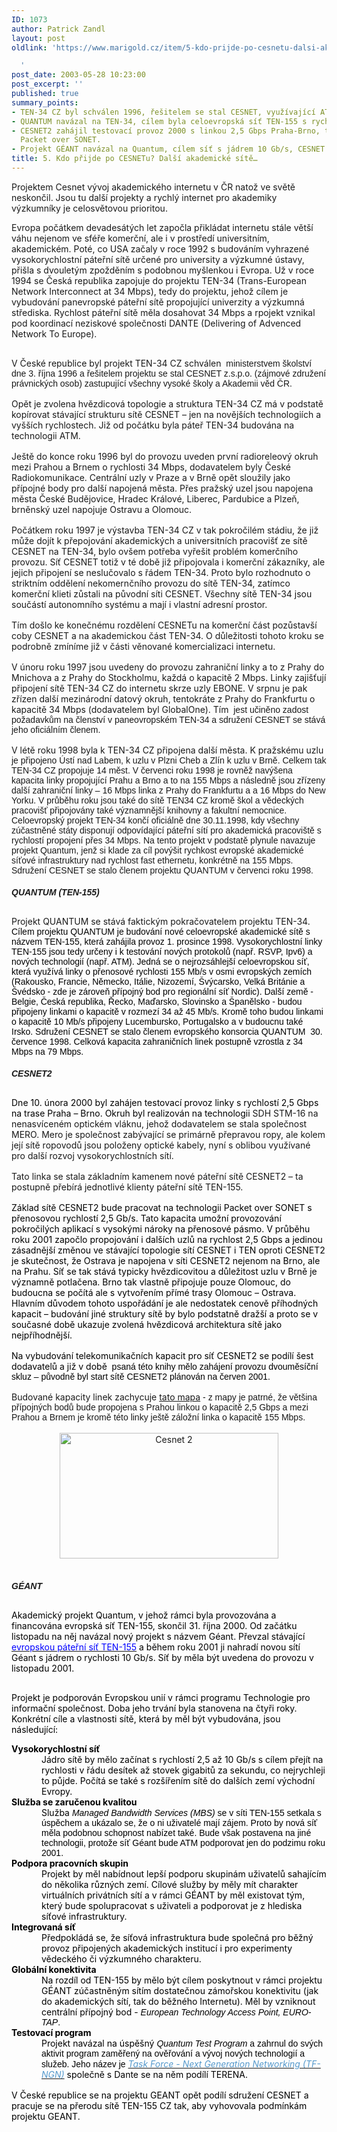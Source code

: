 ```yaml
---
ID: 1073
author: Patrick Zandl
layout: post
oldlink: 'https://www.marigold.cz/item/5-kdo-prijde-po-cesnetu-dalsi-akademicke-site

  '
post_date: 2003-05-28 10:23:00
post_excerpt: ''
published: true
summary_points:
- TEN-34 CZ byl schválen 1996, řešitelem se stal CESNET, využívající ATM technologii.
- QUANTUM navázal na TEN-34, cílem byla celoevropská síť TEN-155 s rychlostí 155 Mb/s.
- CESNET2 zahájil testovací provoz 2000 s linkou 2,5 Gbps Praha-Brno, technologie
  Packet over SONET.
- Projekt GÉANT navázal na Quantum, cílem síť s jádrem 10 Gb/s, CESNET se podílí.
title: 5. Kdo přijde po CESNETu? Další akademické sítě…
---
```


Projektem Cesnet vývoj akademického internetu v ČR natož ve světě neskončil. Jsou tu další projekty a rychlý internet pro akademiky výzkumníky je celosvětovou prioritou.<!--more--><P style="MARGIN: 0cm 0cm 0pt"><SPAN>Evropa počátkem devadesátých let započla přikládat internetu stále větší váhu nejenom ve sféře komerční, ale i v prostředí universitním, akademickém. Poté, co USA začaly v roce 1992 s budováním vyhrazené vysokorychlostní páteřní sítě určené pro university a výzkumné ústavy, přišla s dvouletým zpožděním s podobnou myšlenkou i Evropa. Už v roce 1994 se Česká republika zapojuje do projektu TEN-34 (Trans-European Network Interconnect at 34 Mbps), tedy do projektu, jehož cílem je vybudování panevropské páteřní sítě propojující univerzity a výzkumná střediska. Rychlost páteřní sítě měla dosahovat 34 Mbps a rpojekt vznikal pod koordinací neziskové společnosti DANTE (Delivering of Advenced Network To Europe). </SPAN></p>

<P style="MARGIN: 0cm 0cm 0pt"><SPAN><FONT face=Arial>&#160;</FONT></SPAN></p>

<P style="MARGIN: 0cm 0cm 0pt"><SPAN>V České republice byl projekt TEN-34 CZ schválen<FONT face=Arial><SPAN>&#160; </SPAN>ministerstvem školství dne 3. října 1996 a řešitelem projektu se stal CESNET z.s.p.o. (zájmové združení právnických osob) zastupující všechny vysoké školy a Akademii věd ČR.</FONT></SPAN></p>

<P style="MARGIN: 0cm 0cm 0pt"><SPAN><FONT face=Arial>&#160;</FONT></SPAN></p>

<P style="MARGIN: 0cm 0cm 0pt"><SPAN>Opět je zvolena hvězdicová topologie a struktura TEN-34 CZ má v podstatě kopírovat stávající strukturu sítě CESNET &#8211; jen na novějších technologiích a vyšších rychlostech. Již od počátku byla páteř TEN-34 budována na technologii ATM. </SPAN></p>

<P style="MARGIN: 0cm 0cm 0pt"><SPAN><FONT face=Arial>&#160;</FONT></SPAN></p>

<P style="MARGIN: 0cm 0cm 0pt"><SPAN>Ještě do konce roku 1996 byl do provozu uveden první radioreleový okruh mezi Prahou a Brnem o rychlosti 34 Mbps, dodavatelem byly České Radiokomunikace. Centrální uzly v Praze a v Brně opět sloužily jako přípojné body pro další napojená města. Přes pražský uzel jsou napojena města České Budějovice, Hradec Králové, Liberec, Pardubice a Plzeň, brněnský uzel napojuje Ostravu a Olomouc. </SPAN></p>

<P style="MARGIN: 0cm 0cm 0pt"><SPAN><FONT face=Arial>&#160;</FONT></SPAN></p>

<P style="MARGIN: 0cm 0cm 0pt"><SPAN>Počátkem roku 1997 je výstavba TEN-34 CZ v tak pokročilém stádiu, že již může dojít k přepojování akademických a universitních pracovišť ze sítě CESNET na TEN-34, bylo ovšem potřeba vyřešit problém komerčního provozu. Síť CESNET totiž v té době již připojovala i komerční zákazníky, ale jejich připojení se neslučovalo s řádem TEN-34. Proto bylo rozhodnuto o striktním oddělení nekomernčního provozu do sítě TEN-34, zatímco komerční klieti zůstali na původní síti CESNET. Všechny sítě TEN-34 jsou součástí autonomního systému a mají i vlastní adresní prostor. </SPAN></p>

<P style="MARGIN: 0cm 0cm 0pt"><SPAN><FONT face=Arial>&#160;</FONT></SPAN></p>

<P style="MARGIN: 0cm 0cm 0pt"><SPAN>Tím došlo ke konečnému rozdělení CESNETu na komerční část pozůstavší coby CESNET a na akademickou část TEN-34. O důležitosti tohoto kroku se podrobně zmíníme již v části věnované komercializaci internetu.</SPAN></p>

<P style="MARGIN: 0cm 0cm 0pt"><SPAN><FONT face=Arial>&#160;</FONT></SPAN></p>

<P style="MARGIN: 0cm 0cm 0pt"><SPAN>V únoru roku 1997 jsou uvedeny do provozu zahraniční linky a to z Prahy do Mnichova a z Prahy do Stockholmu, každá o kapacitě 2 Mbps. Linky zajišťují připojení sítě TEN-34 CZ do internetu skrze uzly EBONE. V srpnu je pak zřízen další mezinárodní datový okruh, tentokráte z Prahy do Frankfurtu o kapacitě 34 Mbps (dodavatelem byl GlobalOne). Tím<FONT face=Arial><SPAN>&#160; </SPAN>jest učiněno zadost požadavkům na členství v paneovropském TEN-34 a sdružení CESNET se stává jeho oficiálním členem. </FONT></SPAN></p>

<P style="MARGIN: 0cm 0cm 0pt"><SPAN><FONT face=Arial>&#160;</FONT></SPAN></p>

<P style="MARGIN: 0cm 0cm 0pt"><SPAN>V létě roku 1998 byla k TEN-34 CZ připojena další města. K pražskému uzlu<FONT face=Arial><SPAN>&#160; </SPAN>je připojeno Ústí nad Labem, k uzlu v Plzni Cheb a Zlín k uzlu v Brně. Celkem tak TEN-34 CZ propojuje 14 měst. V červenci roku 1998 je rovněž navýšena kapacita linky propojující Prahu a Brno a to na 155 Mbps a následně jsou zřízeny další zahraniční linky &#8211; 16 Mbps linka z Prahy do Frankfurtu a a 16 Mbps do New Yorku. V průběhu roku jsou také do sítě TEN34 CZ kromě škol a vědeckých pracovišť připojovány také významnější knihovny a fakultní nemocnice. Celoevropský projekt TEN-34 končí oficiálně dne 30.11.1998, kdy všechny zúčastněné státy disponují odpovídající páteřní sítí pro akademická pracoviště s rychlostí propojení přes 34 Mbps. Na tento projekt v podstatě plynule navazuje projekt Quantum, jenž si klade za cíl povýšit rychkost evropské akademické síťové infrastruktury nad rychlost fast ethernetu, konkrétně na 155 Mbps. Sdružení CESNET se stalo členem projektu QUANTUM v červenci roku 1998.</FONT></SPAN></p>

<P style="MARGIN: 0cm 0cm 0pt"><SPAN><FONT face=Arial></FONT></SPAN></p>
<H style="MARGIN: 12pt 0cm 3pt"><A name=_Toc665213></A><A name=_Toc526474290></A><SPAN><EM><FONT face=Arial>
<H4><SPAN><EM><FONT face=Arial>QUANTUM (TEN-155)</FONT></EM></SPAN> </H4></FONT></EM></SPAN>
<H2></H2>
<P style="MARGIN: 0cm 0cm 0pt"><SPAN>Projekt QUANTUM se stává faktickým pokračovatelem projektu TEN-34. <SPAN style="COLOR: black"><FONT face=Arial>Cílem projektu QUANTUM je budování nové celoevropské akademické sítě s názvem TEN-155, která zahájila provoz 1. prosince 1998. Vysokorychlostní linky TEN-155 jsou tedy určeny i k testování nových protokolů (např. RSVP, Ipv6) a nových technologií (např. ATM). Jedná se o nejrozsáhlejší celoevropskou síť, která využívá linky o přenosové rychlosti 155 Mb/s v osmi evropských zemích (Rakousko, Francie, Německo, Itálie, Nizozemí, Švýcarsko, Velká Británie a Švédsko - zde je zároveň přípojný bod pro regionální síť Nordic). Další země - Belgie, Česká republika, Řecko, Maďarsko, Slovinsko a Španělsko - budou připojeny linkami o kapacitě v rozmezí 34 až 45 Mb/s. Kromě toho budou linkami o kapacitě 10 Mb/s připojeny Lucembursko, Portugalsko a v budoucnu také Irsko. Sdružení CESNET se stalo členem evropského konsorcia QUANTUM<SPAN>&#160; </SPAN>30. července 1998. Celková kapacita zahraničních linek postupně vzrostla z 34 Mbps na 79 Mbps. </FONT></SPAN></SPAN></p>

<P style="MARGIN: 0cm 0cm 0pt"><SPAN style="COLOR: black"><FONT face=Arial></FONT></SPAN></p>
<H style="MARGIN: 12pt 0cm 3pt"><A name=_Toc665214></A><A name=_Toc526474291></A><SPAN><EM><FONT face=Arial>
<H4><SPAN><EM><FONT face=Arial>CESNET2</FONT></EM></SPAN> </H4></FONT></EM></SPAN>
<H2></H2>
<P style="MARGIN: 0cm 0cm 0pt"><SPAN style="COLOR: black">Dne 10. února 2000 byl zahájen testovací provoz linky s rychlostí 2,5 Gbps na trase Praha &#8211; Brno. Okruh byl realizován na technologii </SPAN><SPAN>SDH STM-16 na nenasvíceném optickém vláknu, jehož dodavatelem se stala společnost MERO. Mero je společnost zabývající se primárně přepravou ropy, ale kolem její sítě ropovodů jsou položeny optické kabely, nyní s oblibou využívané pro další rozvoj vysokorychlostních sítí. </SPAN></p>

<P style="MARGIN: 0cm 0cm 0pt"><SPAN><FONT face=Arial>&#160;</FONT></SPAN></p>

<P style="MARGIN: 0cm 0cm 0pt"><SPAN>Tato linka se stala základním kamenem nové páteřní sítě CESNET2 &#8211; ta postupně přebírá jednotlivé klienty páteřní sítě TEN-155. </SPAN></p>

<P style="MARGIN: 0cm 0cm 0pt"><SPAN><FONT face=Arial>&#160;</FONT></SPAN></p>

<P style="MARGIN: 0cm 0cm 0pt"><SPAN style="COLOR: black">Základ sítě CESNET2 bude pracovat na technologii Packet over SONET s přenosovou rychlostí 2,5 Gb/s. Tato kapacita umožní provozování pokročilých aplikací s vysokými nároky na přenosové pásmo. V průběhu roku 2001 započlo propojování i dalších uzlů na rychlost 2,5 Gbps a jedinou zásadnější změnou ve stávající topologie sítí CESNET i TEN oproti CESNET2 je skutečnost, že Ostrava je napojena v síti CESNET2 nejenom na Brno, ale na Prahu. Síť se tak stává typicky hvězdicovitou a důležitost uzlu v Brně je významně potlačena. Brno tak vlastně připojuje pouze Olomouc, do budoucna se počítá ale s vytvořením přímé trasy Olomouc &#8211; Ostrava. Hlavním důvodem tohoto uspořádání je ale nedostatek cenově příhodných kapacit &#8211; budování jiné struktury sítě by bylo podstatně dražší a proto se v současné době ukazuje zvolená hvězdicová architektura sítě jako nejpříhodnější. </SPAN></p>

<P style="MARGIN: 0cm 0cm 0pt"><SPAN style="COLOR: black"><FONT face=Arial>&#160;</FONT></SPAN></p>

<P style="MARGIN: 0cm 0cm 0pt"><SPAN style="COLOR: black">Na vybudování telekomunikačních kapacit pro síť CESNET2 se podílí šest dodavatelů a již v době<FONT face=Arial><SPAN>&#160; </SPAN>psaná této knihy mělo zahájení provozu dvouměsíční skluz &#8211; původně byl start sítě CESNET2 plánován na červen 2001. </FONT></SPAN></p>

<P style="MARGIN: 0cm 0cm 0pt"><SPAN style="COLOR: black"><FONT face=Arial>&#160;</FONT></SPAN></p>

<P style="MARGIN: 0cm 0cm 0pt"><SPAN>Budované kapacity linek zachycuje <A href="http://www.cesnet.cz/provoz/cesnet2.html" target=_blank>tato mapa</A><FONT face=Arial> - z mapy je patrné, že většina přípojných bodů bude propojena s Prahou linkou o kapacitě 2,5 Gbps a mezi Prahou a Brnem je kromě této linky ještě záložní linka o kapacitě 155 Mbps. </FONT></SPAN></p>

<P style="MARGIN: 0cm 0cm 0pt"><SPAN></SPAN>&#160;</p>

<P style="MARGIN: 0cm 0cm 0pt" align=center><SPAN><a href="http://www.cesnet.cz/provoz/img/cesnet2-topo.gif" target="_blank"><IMG height=201 alt="Cesnet 2" src="/obrazek/mapacesnet2.jpg" width=350 border=0></A></SPAN></p>

<P style="MARGIN: 0cm 0cm 0pt">&#160;</p>

<P style="MARGIN: 0cm 0cm 0pt"><SPAN><FONT face=Arial></FONT></SPAN></p>
<H style="MARGIN: 12pt 0cm 3pt"><A name=_Toc665215></A><A name=_Toc526474292></A><SPAN><EM><FONT face=Arial>
<H4><SPAN><EM><FONT face=Arial>GÉANT</FONT></EM></SPAN> </H4></FONT></EM></SPAN>
<H2></H2>
<P style="MARGIN: 0cm 0cm 0pt"><B><SPAN><EM><FONT face=Arial></FONT></EM></SPAN></B></p>

<P style="MARGIN: 0cm 0cm 0pt"><SPAN style="COLOR: black">Akademický projekt Quantum, v jehož rámci byla provozována a financována evropská síť TEN-155, skončil 31. října 2000. Od začátku listopadu na něj navázal nový projekt s názvem Géant. Převzal stávající </SPAN><U><SPAN style="COLOR: blue">evropskou páteřní síť TEN-155</SPAN></U><SPAN style="COLOR: black"> a během roku 2001 ji nahradí novou sítí Géant s jádrem o rychlosti 10 Gb/s. Síť by měla být uvedena do provozu v listopadu 2001. </SPAN></p>

<P style="MARGIN: 0cm 0cm 0pt"><SPAN style="COLOR: black"><FONT face=Arial>&#160;</FONT></SPAN></p>

<p>
<SPAN style="COLOR: black">Projekt je podporován Evropskou unií v rámci programu Technologie pro informační společnost. Doba jeho trvání byla stanovena na čtyři roky. Konkrétní cíle a vlastnosti sítě, která by měl být vybudována, jsou následující:</SPAN></p>

<P style="MARGIN: 0cm 0cm 0pt"><B><SPAN style="COLOR: black">Vysokorychlostní síť</SPAN></B><SPAN style="COLOR: black"> </SPAN></p>

<P style="MARGIN: 0cm 0cm 0pt 36pt"><SPAN style="COLOR: black">Jádro sítě by mělo začínat s rychlostí 2,5 až 10 Gb/s s cílem přejít na rychlosti v řádu desítek až stovek gigabitů za sekundu, co nejrychleji to půjde. Počítá se také s rozšířením sítě do dalších zemí východní Evropy. </SPAN></p>

<P style="MARGIN: 0cm 0cm 0pt"><B><SPAN style="COLOR: black">Služba se zaručenou kvalitou</SPAN></B><SPAN style="COLOR: black"> </SPAN></p>

<P style="MARGIN: 0cm 0cm 0pt 36pt"><SPAN style="COLOR: black">Služba <FONT face=Arial><I>Managed Bandwidth Services (MBS)</I> se v síti TEN-155 setkala s úspěchem a ukázalo se, že o ni uživatelé mají zájem. Proto by nová síť měla podobnou schopnost nabízet také. Bude však postavena na jiné technologii, protože síť Géant bude ATM podporovat jen do podzimu roku 2001. </FONT></SPAN></p>

<P style="MARGIN: 0cm 0cm 0pt"><B><SPAN style="COLOR: black">Podpora pracovních skupin</SPAN></B><SPAN style="COLOR: black"> </SPAN></p>

<P style="MARGIN: 0cm 0cm 0pt 36pt"><SPAN style="COLOR: black">Projekt by měl nabídnout lepší podporu skupinám uživatelů sahajícím do několika různých zemí. Cílové služby by měly mít charakter virtuálních privátních sítí a v rámci GÉANT by měl existovat tým, který bude spolupracovat s uživateli a podporovat je z hlediska síťové infrastruktury. </SPAN></p>

<P style="MARGIN: 0cm 0cm 0pt"><B><SPAN style="COLOR: black">Integrovaná síť</SPAN></B><SPAN style="COLOR: black"> </SPAN></p>

<P style="MARGIN: 0cm 0cm 0pt 36pt"><SPAN style="COLOR: black">Předpokládá se, že síťová infrastruktura bude společná pro běžný provoz připojených akademických institucí i pro experimenty vědeckého či výzkumného charakteru. </SPAN></p>

<P style="MARGIN: 0cm 0cm 0pt"><B><SPAN style="COLOR: black">Globální konektivita</SPAN></B><SPAN style="COLOR: black"> </SPAN></p>

<P style="MARGIN: 0cm 0cm 0pt 36pt"><SPAN style="COLOR: black">Na rozdíl od TEN-155 by mělo být cílem poskytnout v rámci projektu GÉANT zúčastněným sítím dostatečnou zámořskou konektivitu (jak do akademických sítí, tak do běžného Internetu). Měl by vzniknout centrální přípojný bod - <FONT face=Arial><I>European Technology Access Point, EURO-TAP</I>. </FONT></SPAN></p>

<P style="MARGIN: 0cm 0cm 0pt"><B><SPAN style="COLOR: black">Testovací program</SPAN></B><SPAN style="COLOR: black"> </SPAN></p>

<P style="MARGIN: 0cm 0cm 0pt 36pt"><SPAN style="COLOR: black">Projekt navázal na úspěšný <FONT face=Arial><I>Quantum Test Program</I> a zahrnul do svých aktivit program zaměřený na ověřování a vývoj nových technologií a služeb. Jeho název je </FONT></SPAN><I><U><SPAN style="COLOR: #5599cc">Task Force - Next Generation Networking (TF-NGN)</SPAN></U></I><SPAN style="COLOR: black"> společně s Dante se na něm podílí TERENA. </SPAN></p>

<P style="MARGIN: 0cm 0cm 0pt"><SPAN style="COLOR: black"><FONT face=Arial>&#160;</FONT></SPAN></p>

<P style="MARGIN: 0cm 0cm 0pt"><SPAN style="COLOR: black">V České republice se na projektu GEANT opět podílí sdružení CESNET a pracuje se na přerodu sítě TEN-155 CZ tak, aby vyhovovala podmínkám projektu GEANT. </SPAN></p>